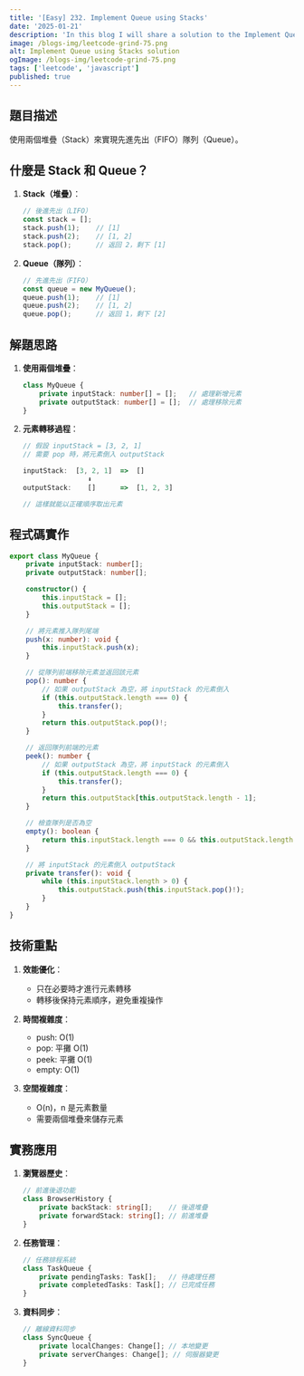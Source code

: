 ```yaml
---
title: '[Easy] 232. Implement Queue using Stacks'
date: '2025-01-21'
description: 'In this blog I will share a solution to the Implement Queue using Stacks problem'
image: /blogs-img/leetcode-grind-75.png
alt: Implement Queue using Stacks solution
ogImage: /blogs-img/leetcode-grind-75.png
tags: ['leetcode', 'javascript']
published: true
---
```


## 題目描述

使用兩個堆疊（Stack）來實現先進先出（FIFO）隊列（Queue）。

## 什麼是 Stack 和 Queue？

1. **Stack（堆疊）**：
   ```typescript
   // 後進先出（LIFO）
   const stack = [];
   stack.push(1);    // [1]
   stack.push(2);    // [1, 2]
   stack.pop();      // 返回 2，剩下 [1]
   ```

2. **Queue（隊列）**：
   ```typescript
   // 先進先出（FIFO）
   const queue = new MyQueue();
   queue.push(1);    // [1]
   queue.push(2);    // [1, 2]
   queue.pop();      // 返回 1，剩下 [2]
   ```

## 解題思路

1. **使用兩個堆疊**：
   ```typescript
   class MyQueue {
       private inputStack: number[] = [];   // 處理新增元素
       private outputStack: number[] = [];  // 處理移除元素
   }
   ```

2. **元素轉移過程**：
   ```typescript
   // 假設 inputStack = [3, 2, 1]
   // 需要 pop 時，將元素倒入 outputStack
   
   inputStack:  [3, 2, 1]  =>  []
                   ⬇
   outputStack:    []      =>  [1, 2, 3]
   
   // 這樣就能以正確順序取出元素
   ```

## 程式碼實作

```typescript
export class MyQueue {
    private inputStack: number[];
    private outputStack: number[];

    constructor() {
        this.inputStack = [];
        this.outputStack = [];
    }

    // 將元素推入隊列尾端
    push(x: number): void {
        this.inputStack.push(x);
    }

    // 從隊列前端移除元素並返回該元素
    pop(): number {
        // 如果 outputStack 為空，將 inputStack 的元素倒入
        if (this.outputStack.length === 0) {
            this.transfer();
        }
        return this.outputStack.pop()!;
    }

    // 返回隊列前端的元素
    peek(): number {
        // 如果 outputStack 為空，將 inputStack 的元素倒入
        if (this.outputStack.length === 0) {
            this.transfer();
        }
        return this.outputStack[this.outputStack.length - 1];
    }

    // 檢查隊列是否為空
    empty(): boolean {
        return this.inputStack.length === 0 && this.outputStack.length === 0;
    }

    // 將 inputStack 的元素倒入 outputStack
    private transfer(): void {
        while (this.inputStack.length > 0) {
            this.outputStack.push(this.inputStack.pop()!);
        }
    }
}
```

## 技術重點

1. **效能優化**：
   - 只在必要時才進行元素轉移
   - 轉移後保持元素順序，避免重複操作

2. **時間複雜度**：
   - push: O(1)
   - pop: 平攤 O(1)
   - peek: 平攤 O(1)
   - empty: O(1)

3. **空間複雜度**：
   - O(n)，n 是元素數量
   - 需要兩個堆疊來儲存元素

## 實務應用

1. **瀏覽器歷史**：
   ```typescript
   // 前進後退功能
   class BrowserHistory {
       private backStack: string[];    // 後退堆疊
       private forwardStack: string[]; // 前進堆疊
   }
   ```

2. **任務管理**：
   ```typescript
   // 任務排程系統
   class TaskQueue {
       private pendingTasks: Task[];   // 待處理任務
       private completedTasks: Task[]; // 已完成任務
   }
   ```

3. **資料同步**：
   ```typescript
   // 離線資料同步
   class SyncQueue {
       private localChanges: Change[]; // 本地變更
       private serverChanges: Change[]; // 伺服器變更
   }
   ```
